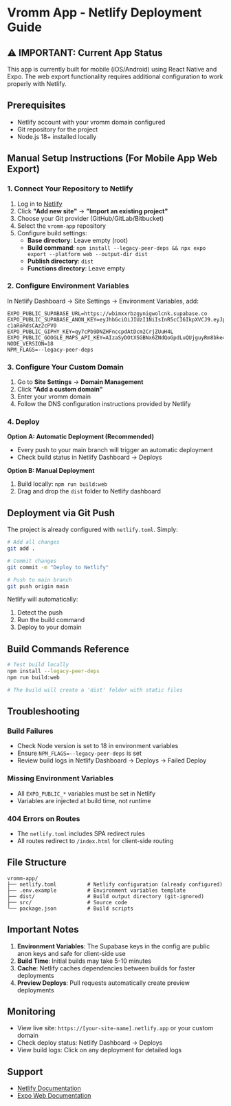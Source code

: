# Vromm App - Netlify Deployment Guide

## ⚠️ IMPORTANT: Current App Status
This app is currently built for mobile (iOS/Android) using React Native and Expo. 
The web export functionality requires additional configuration to work properly with Netlify.

## Prerequisites
- Netlify account with your vromm domain configured
- Git repository for the project
- Node.js 18+ installed locally

## Manual Setup Instructions (For Mobile App Web Export)

### 1. Connect Your Repository to Netlify

1. Log in to [Netlify](https://app.netlify.com)
2. Click **"Add new site"** → **"Import an existing project"**
3. Choose your Git provider (GitHub/GitLab/Bitbucket)
4. Select the `vromm-app` repository
5. Configure build settings:
   - **Base directory**: Leave empty (root)
   - **Build command**: `npm install --legacy-peer-deps && npx expo export --platform web --output-dir dist`
   - **Publish directory**: `dist`
   - **Functions directory**: Leave empty

### 2. Configure Environment Variables

In Netlify Dashboard → Site Settings → Environment Variables, add:

```
EXPO_PUBLIC_SUPABASE_URL=https://wbimxxrbzgynigwolcnk.supabase.co
EXPO_PUBLIC_SUPABASE_ANON_KEY=eyJhbGciOiJIUzI1NiIsInR5cCI6IkpXVCJ9.eyJpc3MiOiJzdXBhYmFzZSIsInJlZiI6IndiaW14eHJiemd5bmlnd29sY25rIiwicm9sZSI6ImFub24iLCJpYXQiOjE3MzY0MDg1OTYsImV4cCI6MjA1MTk4NDU5Nn0.0kM04sBRE9x0pGMpubUjfkbXgp-c1aRoRdsCAz2cPV0
EXPO_PUBLIC_GIPHY_KEY=qy7cPb9DNZHFnccpdAtDcm2CrjZUuH4L
EXPO_PUBLIC_GOOGLE_MAPS_API_KEY=AIzaSyDOtXSGBNx6ZNdQoGpdLuQUjguyRm8bke4
NODE_VERSION=18
NPM_FLAGS=--legacy-peer-deps
```

### 3. Configure Your Custom Domain

1. Go to **Site Settings** → **Domain Management**
2. Click **"Add a custom domain"**
3. Enter your vromm domain
4. Follow the DNS configuration instructions provided by Netlify

### 4. Deploy

**Option A: Automatic Deployment (Recommended)**
- Every push to your main branch will trigger an automatic deployment
- Check build status in Netlify Dashboard → Deploys

**Option B: Manual Deployment**
1. Build locally: `npm run build:web`
2. Drag and drop the `dist` folder to Netlify dashboard

## Deployment via Git Push

The project is already configured with `netlify.toml`. Simply:

```bash
# Add all changes
git add .

# Commit changes
git commit -m "Deploy to Netlify"

# Push to main branch
git push origin main
```

Netlify will automatically:
1. Detect the push
2. Run the build command
3. Deploy to your domain

## Build Commands Reference

```bash
# Test build locally
npm install --legacy-peer-deps
npm run build:web

# The build will create a 'dist' folder with static files
```

## Troubleshooting

### Build Failures
- Check Node version is set to 18 in environment variables
- Ensure `NPM_FLAGS=--legacy-peer-deps` is set
- Review build logs in Netlify Dashboard → Deploys → Failed Deploy

### Missing Environment Variables
- All `EXPO_PUBLIC_*` variables must be set in Netlify
- Variables are injected at build time, not runtime

### 404 Errors on Routes
- The `netlify.toml` includes SPA redirect rules
- All routes redirect to `/index.html` for client-side routing

## File Structure

```
vromm-app/
├── netlify.toml          # Netlify configuration (already configured)
├── .env.example          # Environment variables template
├── dist/                 # Build output directory (git-ignored)
├── src/                  # Source code
└── package.json          # Build scripts
```

## Important Notes

1. **Environment Variables**: The Supabase keys in the config are public anon keys and safe for client-side use
2. **Build Time**: Initial builds may take 5-10 minutes
3. **Cache**: Netlify caches dependencies between builds for faster deployments
4. **Preview Deploys**: Pull requests automatically create preview deployments

## Monitoring

- View live site: `https://[your-site-name].netlify.app` or your custom domain
- Check deploy status: Netlify Dashboard → Deploys
- View build logs: Click on any deployment for detailed logs

## Support

- [Netlify Documentation](https://docs.netlify.com)
- [Expo Web Documentation](https://docs.expo.dev/workflow/web/)